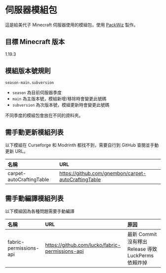 # 伺服器模組包

這是給美代子 Minecraft 伺服器使用的模組包，使用 [PackWiz](https://packwiz.infra.link/) 製作。

## 目標 Minecraft 版本

1.19.3

## 模組版本號規則

`season-main.subversion`

- `season` 為目前伺服器季度
- `main` 為主版本號，模組新增/移除時會變更此號碼
- `subversion` 為次版本號，模組更新時會變更此號碼

不同季度的模組包會放在不同的資料夾。

## 需手動更新模組列表

以下模組在 Curseforge 和 Modrinth 都找不到，需要自行到 GitHub 查閱並手動更新 URL。

| 名稱 | URL |
|:---|:---|
|carpet-autoCraftingTable|https://github.com/gnembon/carpet-autoCraftingTable|

## 需手動編譯模組列表

以下模組因為各種問題需要手動編譯

| 名稱 | URL |原因|  
|:---|:---|:---|
|fabric-permissions-api|https://github.com/lucko/fabric-permissions-api|最新 Commit 沒有釋出 Release 導致 LuckPerms 依賴炸掉|